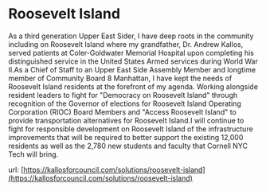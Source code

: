 # Roosevelt Island #

As a third generation Upper East Sider, I have deep roots in the community including on Roosevelt Island where my grandfather, Dr. Andrew Kallos, served patients at Coler-Goldwater Memorial Hospital upon completing his distinguished service in the United States Armed services during World War II.As a Chief of Staff to an Upper East Side Assembly Member and longtime member of Community Board 8 Manhattan, I have kept the needs of Roosevelt Island residents at the forefront of my agenda.  Working alongside resident leaders to fight for "Democracy on Roosevelt Island" through recognition of the Governor of elections for Roosevelt Island Operating Corporation (RIOC) Board Members and "Access Roosevelt Island" to provide transportation alternatives for Roosevelt Island.I will continue to fight for responsible development on Roosevelt Island of the infrastructure improvements that will be required to better support the existing 12,000 residents as well as the 2,780 new students and faculty that Cornell NYC Tech will bring.


url: [https://kallosforcouncil.com/solutions/roosevelt-island](https://kallosforcouncil.com/solutions/roosevelt-island)